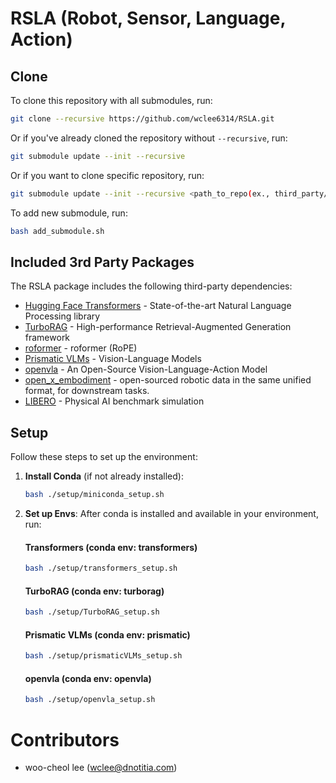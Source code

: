 # RSLA (Robot, Sensor, Language, Action)

## Clone

To clone this repository with all submodules, run:

```bash
git clone --recursive https://github.com/wclee6314/RSLA.git
```

Or if you've already cloned the repository without `--recursive`, run:

```bash
git submodule update --init --recursive
```

Or if you want to clone specific repository, run:

```bash
git submodule update --init --recursive <path_to_repo(ex., third_party/TurboRAG)>
```

To add new submodule, run:
```bash
bash add_submodule.sh
```

## Included 3rd Party Packages

The RSLA package includes the following third-party dependencies:

* [Hugging Face Transformers](https://github.com/huggingface/transformers) - State-of-the-art Natural Language Processing library
* [TurboRAG](https://github.com/turborag/TurboRAG) - High-performance Retrieval-Augmented Generation framework
* [roformer](https://github.com/ZhuiyiTechnology/roformer) - roformer (RoPE)
* [Prismatic VLMs](https://github.com/TRI-ML/prismatic-vlms) - Vision-Language Models
* [openvla](https://github.com/openvla/openvla) - An Open-Source Vision-Language-Action Model
* [open_x_embodiment](https://github.com/google-deepmind/open_x_embodiment) - open-sourced robotic data in the same unified format, for downstream tasks.
* [LIBERO](https://github.com/Lifelong-Robot-Learning/LIBERO) - Physical AI benchmark simulation

## Setup

Follow these steps to set up the environment:

1. **Install Conda** (if not already installed):
   ```bash
   bash ./setup/miniconda_setup.sh
   ```

2. **Set up Envs**:
   After conda is installed and available in your environment, run:
   #### Transformers (conda env: transformers)
   ```bash
   bash ./setup/transformers_setup.sh
   ```
   
   #### TurboRAG (conda env: turborag)
   ```bash
   bash ./setup/TurboRAG_setup.sh
   ```

   #### Prismatic VLMs (conda env: prismatic)
   ```bash
   bash ./setup/prismaticVLMs_setup.sh
   ```

   #### openvla (conda env: openvla)
   ```bash
   bash ./setup/openvla_setup.sh
   ```

# Contributors
- woo-cheol lee (wclee@dnotitia.com)
